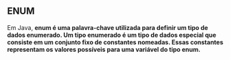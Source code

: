 ## ENUM

Em Java, <b>enum<b/> é uma palavra-chave utilizada para definir um tipo de dados enumerado. Um tipo enumerado é um tipo de dados especial que consiste em um conjunto fixo de constantes nomeadas. Essas constantes representam os valores possíveis para uma variável do tipo enum.
